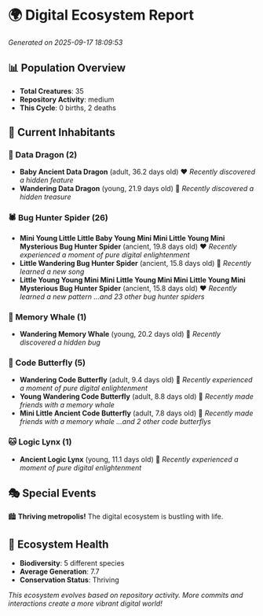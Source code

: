 # 🌍 Digital Ecosystem Report
*Generated on 2025-09-17 18:09:53*

## 📊 Population Overview
- **Total Creatures**: 35
- **Repository Activity**: medium
- **This Cycle**: 0 births, 2 deaths

## 👥 Current Inhabitants

### 🐉 Data Dragon (2)
- **Baby Ancient Data Dragon** (adult, 36.2 days old) ❤️
  *Recently discovered a hidden feature*
- **Wandering Data Dragon** (young, 21.9 days old) 💚
  *Recently discovered a hidden treasure*

### 🕷️ Bug Hunter Spider (26)
- **Mini Young Little Little Baby Young Mini Mini Little Young Mini Mysterious Bug Hunter Spider** (ancient, 19.8 days old) ❤️
  *Recently experienced a moment of pure digital enlightenment*
- **Little Wandering Bug Hunter Spider** (ancient, 15.8 days old) 💛
  *Recently learned a new song*
- **Little Young Young Mini Mini Little Young Mini Mini Little Young Mini Mysterious Bug Hunter Spider** (ancient, 15.8 days old) ❤️
  *Recently learned a new pattern*
  *...and 23 other bug hunter spiders*

### 🐋 Memory Whale (1)
- **Wandering Memory Whale** (young, 20.2 days old) 💚
  *Recently discovered a hidden bug*

### 🦋 Code Butterfly (5)
- **Wandering Code Butterfly** (adult, 9.4 days old) 💚
  *Recently experienced a moment of pure digital enlightenment*
- **Young Wandering Code Butterfly** (adult, 8.8 days old) 💚
  *Recently made friends with a memory whale*
- **Mini Little Ancient Code Butterfly** (adult, 7.8 days old) 💛
  *Recently made friends with a memory whale*
  *...and 2 other code butterflys*

### 🐱 Logic Lynx (1)
- **Ancient Logic Lynx** (young, 11.1 days old) 💚
  *Recently experienced a moment of pure digital enlightenment*

## 🎭 Special Events

🏙️ **Thriving metropolis!** The digital ecosystem is bustling with life.

## 🔬 Ecosystem Health
- **Biodiversity**: 5 different species
- **Average Generation**: 7.7
- **Conservation Status**: Thriving

*This ecosystem evolves based on repository activity. More commits and interactions create a more vibrant digital world!*